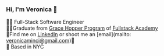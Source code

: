 ### Hi, I'm Veronica 👋

👩‍💻 Full-Stack Software Engineer
<br>👩‍🎓Graduate from [Grace Hopper Program](https://www.gracehopper.com/) of [Fullstack Academy](https://www.fullstackacademy.com/)
<br>🔭Find me on [LinkedIn](https://www.linkedin.com/in/vminciuna/) or shoot me an [email](mailto: veronicaminci@gmail.com)📩
<br>🍎 Based in NYC

